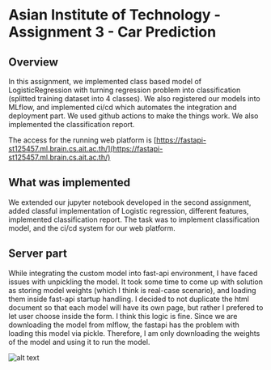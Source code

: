 # Asian Institute of Technology - Assignment 3 - Car Prediction

## Overview
In this assignment, we implemented class based model of LogisticRegression with turning regression problem into classification (splitted training dataset into 4 classes). We also registered our models into MLflow, and implemented ci/cd which automates the integration and deployment part. We used github actions to make the things work. We also implemented the classification report.

The access for the running web platform is [https://fastapi-st125457.ml.brain.cs.ait.ac.th/](https://fastapi-st125457.ml.brain.cs.ait.ac.th/)

## What was implemented
We extended our jupyter notebook developed in the second assignment, added classful implementation of Logistic regression, different features, implemented classification report. The task was to implement classification model, and the ci/cd system for our web platform.

## Server part
While integrating the custom model into fast-api environment, I have faced issues with unpickling the model. It took some time to come up with solution as storing model weights (which I think is real-case scenario), and loading them inside fast-api startup handling. I decided to not duplicate the html document so that each model will have its own page, but rather I prefered to let user choose inside the form. I think this logic is fine. Since we are downloading the model from mlflow, the fastapi has the problem with loading this model via pickle. Therefore, I am only downloading the weights of the model and using it to run the model.

![alt text](.github/assets/img.jpg)

